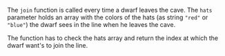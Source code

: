 The `join` function is called every time a dwarf leaves the cave.
The `hats` parameter holds an array with the colors of the hats
(as string `"red"` or `"blue"`) the dwarf sees in the line when 
he leaves the cave.

The function has to check the hats array and return the index at 
which the dwarf want's to join the line.